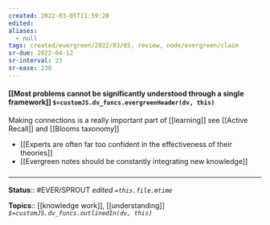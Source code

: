 ```yaml
---
created: 2022-03-05T11:59:28 
edited: 
aliases:
  - null
tags: created/evergreen/2022/03/05, review, node/evergreen/claim
sr-due: 2022-04-12
sr-interval: 23
sr-ease: 230
---
```


#### [[Most problems cannot be significantly understood through a single framework]] `$=customJS.dv_funcs.evergreenHeader(dv, this)`

Making connections is a really important part of [[learning]] see [[Active Recall]] and [[Blooms taxonomy]]

- [[Experts are often far too confident in the effectiveness of their theories]]
- [[Evergreen notes should be constantly integrating new knowledge]]
### <hr class="footnote"/>

**Status**:: #EVER/SPROUT
*edited `=this.file.mtime`*

**Topics**:: [[knowledge work]], [[understanding]]
*`$=customJS.dv_funcs.outlinedIn(dv, this)`*
